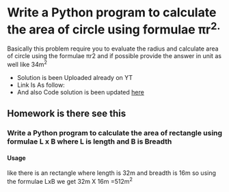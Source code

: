 <!-- Basic/Question1.md -->
# Write a Python program to calculate the area of circle using formulae πr<sup>2.

Basically this problem require you to evaluate the radius and calculate area of circle using the formulae πr2 and if possible provide the answer in unit as well like 34m<sup>2 
<!-- Basic/Solution1.md -->
 - Solution is been Uploaded already on YT 
 - Link Is As follow: 
 - And also Code solution is been updated [here](https://github.com/samonfire-adm/CodeChallangesByRochak/blob/main/Question%20Series/Basic/problem%202/main.py) 



## Homework is there see this 
### Write a Python program to calculate the area of rectangle using formulae L x B where L is length and B is Breadth 

#### Usage
like there is an rectangle where length is 32m and breadth is 16m so using the formulae LxB we get 32m X 16m =512m<sup>2